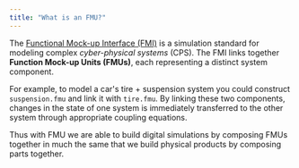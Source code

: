 ```yaml
---
title: "What is an FMU?"
---
```


The [Functional Mock-up Interface (FMI)](https://fmi-standard.org/) is a simulation standard for modeling complex *cyber-physical systems* (CPS).
The FMI links together **Function Mock-up Units (FMUs)**, each representing a distinct system component.

For example, to model a car's tire + suspension system you could construct `suspension.fmu` and link it with `tire.fmu`.
By linking these two components, changes in the state of one system is immediately transferred to the other system through appropriate coupling equations.

Thus with FMU we are able to build digital simulations by composing FMUs together in much the same that we build physical products by composing parts together.